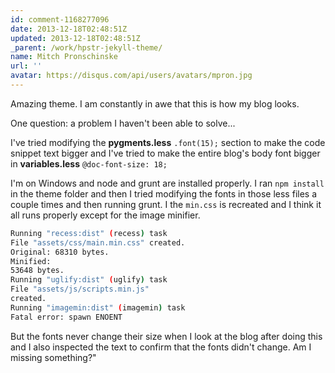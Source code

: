 ```yaml
---
id: comment-1168277096
date: 2013-12-18T02:48:51Z
updated: 2013-12-18T02:48:51Z
_parent: /work/hpstr-jekyll-theme/
name: Mitch Pronschinske
url: ''
avatar: https://disqus.com/api/users/avatars/mpron.jpg
---
```


Amazing theme. I am constantly in awe that this is how my blog looks.

One question: a problem I haven't been able to solve...

I've tried modifying the **pygments.less** `.font(15);` section to make the code snippet text bigger and I've tried to make the entire blog's body font bigger in **variables.less** `@doc-font-size: 18;`

I'm on Windows and node and grunt are installed properly. I ran `npm install`
in the theme folder and then I tried modifying the fonts in those less files a couple
times and then running grunt. I the `min.css` is recreated and I think it all runs
properly except for the image minifier.

```bash
Running "recess:dist" (recess) task
File "assets/css/main.min.css" created.
Original: 68310 bytes.
Minified:
53648 bytes.
Running "uglify:dist" (uglify) task
File "assets/js/scripts.min.js"
created.
Running "imagemin:dist" (imagemin) task
Fatal error: spawn ENOENT
```

But the fonts never change their size when I look at the blog after doing this and I
also inspected the text to confirm that the fonts didn't change. Am I missing
something?"
